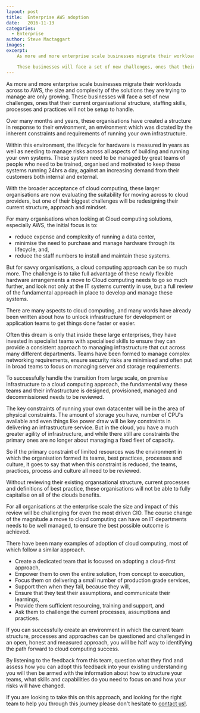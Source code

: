 ```yaml
---
layout: post
title:  Enterprise AWS adoption
date:   2016-11-13
categories:
  - Enterprise
author: Steve Mactaggart
images:
excerpt:
    As more and more enterprise scale businesses migrate their workloads across to AWS, the size and complexity of the solutions they are trying to manage are only growing.

    These businesses will face a set of new challenges, ones that their current organisational structure, staffing skills, processes and practices will not be setup to handle.
---
```


As more and more enterprise scale businesses migrate their workloads across to AWS, the size and complexity of the solutions they are trying to manage are only growing. These businesses will face a set of new challenges, ones that their current organisational structure, staffing skills, processes and practices will not be setup to handle.

Over many months and years, these organisations have created a structure in response to their environment, an environment which was dictated by the inherent constraints and requirements of running your own infrastructure.

Within this environment, the lifecycle for hardware is measured in years as well as needing to manage risks across all aspects of building and running your own systems. These system need to be managed by great teams of people who need to be trained, organised and motivated to keep these systems running 24hrs a day, against an increasing demand from their customers both internal and external.

With the broader acceptance of cloud computing, these larger organisations are now evaluating the suitability for moving across to cloud providers, but one of their biggest challenges will be redesigning their current structure, approach and mindset.

For many organisations when looking at Cloud computing solutions, especially AWS, the initial focus is to:
 * reduce expense and complexity of running a data center,
 * minimise the need to purchase and manage hardware through its lifecycle, and,
 * reduce the staff numbers to install and maintain these systems.

But for savvy organisations, a cloud computing approach can be so much more.  The challenge is to take full advantage of these newly flexible hardware arrangements a move to Cloud computing needs to go so much further, and look not only at the IT systems currently in use, but a full review of the fundamental approach in place to develop and manage these systems.

There are many aspects to cloud computing, and many words have already been written about how to unlock infrastructure for development or application teams to get things done faster or easier.

Often this dream is only that inside these large enterprises, they have invested in specialist teams with specialised skills to ensure they can provide a consistent approach to managing infrastructure that cut across many different departments.  Teams have been formed to manage complex networking requirements, ensure security risks are minimised and often put in broad teams to focus on managing server and storage requirements.

To successfully handle the transition from large scale, on premise infrastructure to a cloud computing approach, the fundamental way these teams and their infrastructure is designed, provisioned, managed and decommissioned needs to be reviewed.

The key constraints of running your own datacenter will be in the area of physical constraints. The amount of storage you have, number of CPU's available and even things like power draw will be key constraints in delivering an infrastructure service.  But in the cloud, you have a much greater agility of infrastructure, and while there still are constraints the primary ones are no longer about managing a fixed fleet of capacity.

So if the primary constraint of limited resources was the environment in which the organisation formed its teams, best practices, processes and culture, it goes to say that when this constraint is reduced, the teams, practices, process and culture all need to be reviewed.

Without reviewing their existing organsational structure, current processes and definitions of best practice, these organisations will not be able to fully capitalise on all of the clouds benefits.

For all organisations at the enterprise scale the size and impact of this review will be challenging for even the most driven CIO. The course change of the magnitude a move to cloud computing can have on IT departments needs to be well managed, to ensure the best possible outcome is achieved.

There have been many examples of adoption of cloud computing, most of which follow a similar approach.

* Create a dedicated team that is focused on adopting a cloud-first approach,
* Empower them to own the entire solution, from concept to execution,
* Focus them on delivering a small number of production grade services,
* Support then when they fail, because they will,
* Ensure that they test their assumptions, and communicate their learnings,
* Provide them sufficient resourcing, training and support,   and
* Ask them to challenge the current processes, assumptions and practices.

If you can successfully create an environment in which the current team structure, processes and approaches can be questioned and challenged in an open, honest and measured approach, you will be half way to identifying the path forward to cloud computing success.

By listening to the feedback from this team, question what they find and assess how you can adopt this feedback into your existing understanding you will then be armed with the information about how to structure your teams, what skills and capabilities do you need to focus on and how your risks will have changed.

If you are looking to take this on this approach, and looking for the right team to help you through this journey please don't hesitate to <a href="https://cevo.com.au/contact.html">contact us!</a>.
